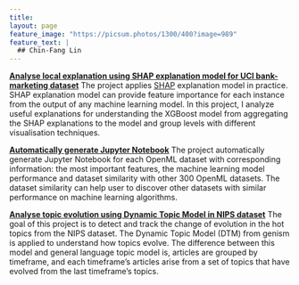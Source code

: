 ```yaml
---
title: 
layout: page
feature_image: "https://picsum.photos/1300/400?image=989"
feature_text: |
  ## Chin-Fang Lin
---
```

**[Analyse local explanation using SHAP explanation model for UCI bank-marketing dataset](https://github.com/chinfang/bank-marketing)**
The project applies [SHAP](https://github.com/slundberg/shap) explanation model in practice. SHAP explanation model can provide feature importance for each instance from the output of any machine learning model. In this project, I analyze useful explanations for understanding the XGBoost model from aggregating the SHAP explanations to the model and group levels with different visualisation techniques. 

**[Automatically generate Jupyter Notebook](https://github.com/chinfang/auto-jupyter-notebook)**
The project automatically generate Jupyter Notebook for each OpenML dataset with corresponding information: the most important features, the machine learning model performance and dataset similarity with other 300 OpenML datasets. The dataset similarity can help user to discover other datasets with similar performance on machine learning algorithms.

**[Analyse topic evolution using Dynamic Topic Model in NIPS dataset](https://github.com/chinfang/topic-evolution)**
The goal of this project is to detect and track the change of evolution in the hot topics from
the NIPS dataset. The Dynamic Topic Model (DTM) from genism is applied to understand
how topics evolve. The difference between this model and general language topic model is,
articles are grouped by timeframe, and each timeframe’s articles arise from a set of topics
that have evolved from the last timeframe’s topics.
